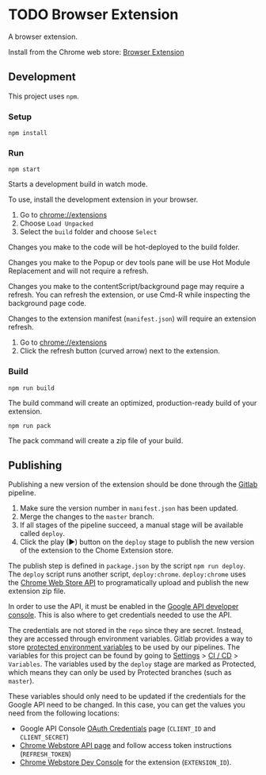 # TODO Browser Extension

A browser extension.

Install from the Chrome web store: [Browser Extension](https://chrome.google.com/webstore/detail/TODO)

## Development

This project uses `npm`.

### Setup

`npm install`

### Run

`npm start`

Starts a development build in watch mode.

To use, install the development extension in your browser.

1.  Go to [chrome://extensions](chrome://extensions)
1.  Choose `Load Unpacked`
1.  Select the `build` folder and choose `Select`

Changes you make to the code will be hot-deployed to the build folder.

Changes you make to the Popup or dev tools pane will be use Hot Module Replacement and will not require a refresh.

Changes you make to the contentScript/background page may require a refresh. You can refresh the extension, or use Cmd-R while inspecting the background page code.

Changes to the extension manifest (`manifest.json`) will require an extension refresh.

1.  Go to [chrome://extensions](chrome://extensions)
2.  Click the refresh button (curved arrow) next to the extension.

### Build

`npm run build`

The build command will create an optimized, production-ready build of your extension.

`npm run pack`

The pack command will create a zip file of your build.

## Publishing

Publishing a new version of the extension should be done through the [Gitlab](https://gitlab.com/) pipeline.

1.  Make sure the version number in `manifest.json` has been updated.
1.  Merge the changes to the `master` branch.
1.  If all stages of the pipeline succeed, a manual stage will be available called `deploy`.
1.  Click the play (▶) button on the `deploy` stage to publish the new version of the extension to the Chome Extension store.

The publish step is defined in `package.json` by the script `npm run deploy`. The `deploy` script runs another script, `deploy:chrome`. `deploy:chrome` uses the [Chrome Web Store API](https://developer.chrome.com/webstore/api_index) to programatically upload and publish the new extension zip file.

In order to use the API, it must be enabled in the [Google API developer console](https://console.developers.google.com/apis/dashboard?project=project-id-6773048554845498119). This is also where to get credentials needed to use the API.

The credentials are not stored in the `repo` since they are secret. Instead, they are accessed through environment variables. Gitlab provides a way to store [protected environment variables](https://gitlab.com/help/ci/variables/README#variables) to be used by our pipelines. The variables for this project can be found by going to [Settings](https://gitlab.com/) > [CI / CD](https://gitlab.com/) > `Variables`. The variables used by the `deploy` stage are marked as Protected, which means they can only be used by Protected branches (such as `master`).

These variables should only need to be updated if the credentials for the Google API need to be changed. In this case, you can get the values you need from the following locations:

- Google API Console [OAuth Credentials](https://console.developers.google.com/apis/credentials/oauthclient/5456286214-ee7cgt8sk4qdjr103gebjgc8ndhmp3as.apps.googleusercontent.com?project=project-id-6773048554845498119) page (`CLIENT_ID` and `CLIENT_SECRET`)
- [Chrome Webstore API page](https://developer.chrome.com/webstore/using_webstore_api) and follow access token instructions (`REFRESH_TOKEN`)
- [Chrome Webstore Dev Console](https://chrome.google.com/webstore/devconsole/g14560379901919156746/mhiplhbfdjnjmdhfmplmobondgjfdnoe/edit?hl=en_US) for the extension (`EXTENSION_ID`).
